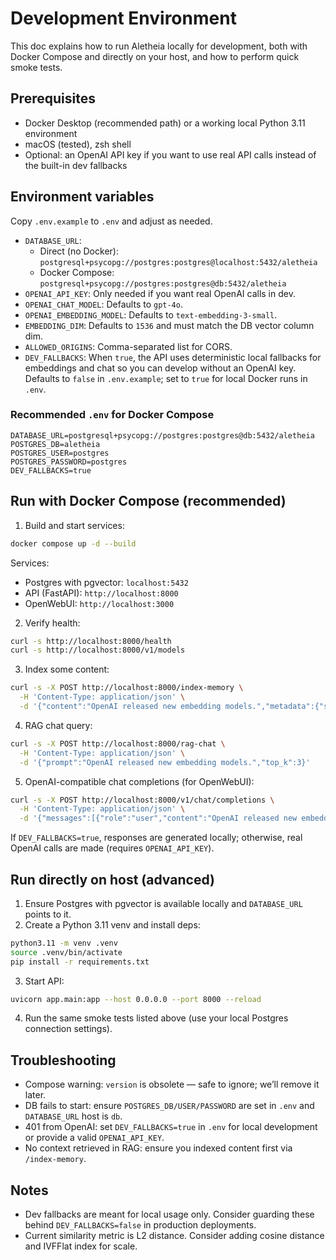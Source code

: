 # Development Environment

This doc explains how to run Aletheia locally for development, both with Docker Compose and directly on your host, and how to perform quick smoke tests.

## Prerequisites

- Docker Desktop (recommended path) or a working local Python 3.11 environment
- macOS (tested), zsh shell
- Optional: an OpenAI API key if you want to use real API calls instead of the built-in dev fallbacks

## Environment variables

Copy `.env.example` to `.env` and adjust as needed.

- `DATABASE_URL`:
  - Direct (no Docker): `postgresql+psycopg://postgres:postgres@localhost:5432/aletheia`
  - Docker Compose: `postgresql+psycopg://postgres:postgres@db:5432/aletheia`
- `OPENAI_API_KEY`: Only needed if you want real OpenAI calls in dev.
- `OPENAI_CHAT_MODEL`: Defaults to `gpt-4o`.
- `OPENAI_EMBEDDING_MODEL`: Defaults to `text-embedding-3-small`.
- `EMBEDDING_DIM`: Defaults to `1536` and must match the DB vector column dim.
- `ALLOWED_ORIGINS`: Comma-separated list for CORS.
- `DEV_FALLBACKS`: When `true`, the API uses deterministic local fallbacks for embeddings and chat so you can develop without an OpenAI key. Defaults to `false` in `.env.example`; set to `true` for local Docker runs in `.env`.

### Recommended `.env` for Docker Compose

```
DATABASE_URL=postgresql+psycopg://postgres:postgres@db:5432/aletheia
POSTGRES_DB=aletheia
POSTGRES_USER=postgres
POSTGRES_PASSWORD=postgres
DEV_FALLBACKS=true
```

## Run with Docker Compose (recommended)

1) Build and start services:

```bash
docker compose up -d --build
```

Services:
- Postgres with pgvector: `localhost:5432`
- API (FastAPI): `http://localhost:8000`
- OpenWebUI: `http://localhost:3000`

2) Verify health:

```bash
curl -s http://localhost:8000/health
curl -s http://localhost:8000/v1/models
```

3) Index some content:

```bash
curl -s -X POST http://localhost:8000/index-memory \
  -H 'Content-Type: application/json' \
  -d '{"content":"OpenAI released new embedding models.","metadata":{"source":"smoke-test"}}'
```

4) RAG chat query:

```bash
curl -s -X POST http://localhost:8000/rag-chat \
  -H 'Content-Type: application/json' \
  -d '{"prompt":"OpenAI released new embedding models.","top_k":3}'
```

5) OpenAI-compatible chat completions (for OpenWebUI):

```bash
curl -s -X POST http://localhost:8000/v1/chat/completions \
  -H 'Content-Type: application/json' \
  -d '{"messages":[{"role":"user","content":"OpenAI released new embedding models."}]}'
```

If `DEV_FALLBACKS=true`, responses are generated locally; otherwise, real OpenAI calls are made (requires `OPENAI_API_KEY`).

## Run directly on host (advanced)

1) Ensure Postgres with pgvector is available locally and `DATABASE_URL` points to it.
2) Create a Python 3.11 venv and install deps:

```bash
python3.11 -m venv .venv
source .venv/bin/activate
pip install -r requirements.txt
```

3) Start API:

```bash
uvicorn app.main:app --host 0.0.0.0 --port 8000 --reload
```

4) Run the same smoke tests listed above (use your local Postgres connection settings).

## Troubleshooting

- Compose warning: `version` is obsolete — safe to ignore; we’ll remove it later.
- DB fails to start: ensure `POSTGRES_DB/USER/PASSWORD` are set in `.env` and `DATABASE_URL` host is `db`.
- 401 from OpenAI: set `DEV_FALLBACKS=true` in `.env` for local development or provide a valid `OPENAI_API_KEY`.
- No context retrieved in RAG: ensure you indexed content first via `/index-memory`.

## Notes

- Dev fallbacks are meant for local usage only. Consider guarding these behind `DEV_FALLBACKS=false` in production deployments.
- Current similarity metric is L2 distance. Consider adding cosine distance and IVFFlat index for scale.
